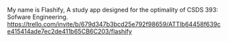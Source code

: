 My name is Flashify, A study app designed for the optimality of CSDS 393: Sofware Engineering. 
https://trello.com/invite/b/679d347b3bcd25e792f98659/ATTIb64458f639ce415414ade7ec2de411b65CB6C203/flashify
